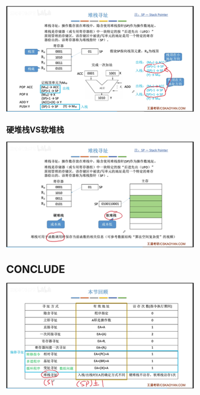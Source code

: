 
![输入图片说明](/imgs/2025-08-12/UhatKyEgGdQ14BrF.png)
## 硬堆栈VS软堆栈
![输入图片说明](/imgs/2025-08-12/W7yMpDikjztmmYA5.png)

# CONCLUDE
![输入图片说明](/imgs/2025-08-12/Hlb8sLYSX6BexO1g.png)
<!--stackedit_data:
eyJoaXN0b3J5IjpbLTE2NTQ4NDk0OTJdfQ==
-->